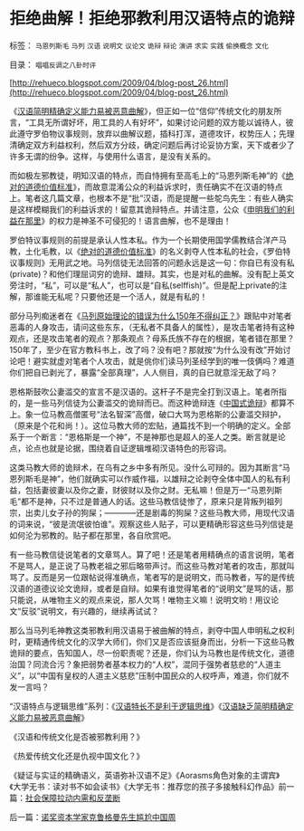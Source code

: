 # 拒绝曲解！拒绝邪教利用汉语特点的诡辩

标签： `马恩列斯毛` `马列` `汉语` `说明文` `议论文` `诡辩` `辩论` `演讲` `求实` `实践` `偷换概念` `文化` 

目录： `唱唱反调之八卦时评`

[http://rehueco.blogspot.com/2009/04/blog-post_26.html](http://rehueco.blogspot.com/2009/04/blog-post_26.html)

《[汉语简明精确定义能力易被恶意曲解](../../../2009/5/12/汉语缺乏简明精确定义能力易被恶意曲解.md)》，但正如一位“信仰”传统文化的朋友所言，“工具无所谓好坏，用工具的人有好坏”，如果讨论问题的双方能以诚待人，彼此遵守罗伯物议事规则，放弃以曲解议题，插科打浑，道德攻讦，权势压人；先理清确定双方利益权利，然后双方分歧，确定问题后再讨论妥协方案，天下或者少了许多无谓的纷争。这样，与使用什么语言，是没有关系的。

而如极左邪教徒，明知汉语的特点，而自恃拥有至高毛上的“马恩列斯毛神”的《[绝对的道德价值标准](../../../2009/3/11/信仰，个人世界观的基础断言；不是绝对的道德标准.md)》，而故意混淆公众的利益诉求时，责任确实不在汉语的特点上。笔者这几篇文章，也根本不是“批”汉语，而是提醒一些鸵鸟先生：有些人确实是这样模糊我们的利益诉求的！留意其诡辩特点。并请注意，公众《[申明我们的利益在那里](http://blog.sina.com.cn/s/blog_5563a64d0100cfes.html)》的权力是神圣不可侵犯的！语言曲解，也不是理由！

罗伯特议事规则的前提是承认人性本私。作为一个长期使用国学儒教结合洋产马教，土化毛教，以《[绝对的道德价值标准](../../../2009/3/11/信仰，个人世界观的基础断言；不是绝对的道德标准.md)》的名义剥夺人性本私的社会，《罗伯特议事规则》无用武之地。马列信徒无法回答的问题永远是这一句：你自已有没有私(private)？和他们理屈词穷的诡辩、雄辩。其实，也是对私的曲解。没有配上英文旁注时，“私”，可以是“私人”，也可以是“自私(selffish)”。但是配上private的注解，那谁能无私呢？只要他还是一个活人，就是有私的！



部分马列痴迷者在《[马列原始理论的错误为什么150年不得纠正？](../../../2009/5/9/马列原始理论的错误为什么150年不得纠正？.md)》跟贴中对笔者恶毒的人身攻击，请问这些东东，（无私者不具备人的属性），是攻击笔者持有这种观点，还是攻击笔者的观点？那条观点？母系氏族不存在的根据，笔者错在那里？150年了，至少在官方教科书上，改了吗？没有吧？那就按“为什么没有改”开始讨论吧！避实就虚对笔者个人攻击，就是佻你们读马列圣经学到的唯一伎俩吗？难道你们把自已剥光了，暴露“全部真理”，人人侧目，真的自已就意淫无敌了吗？



恩格斯鼓吹公妻滥交的宣言不是汉语的。这杆子不是完全打到汉语上。笔者所指的，是一些马列信徒为公妻滥交的诡辩而已。而这种诡辩连《[中国式诡辩](../../../2008/8/31/“大学无书”，远离中国式诡辩！.md)》都算不上。象一位马教高僧匿号“法名智深”高僧，破口大骂为恩格斯的公妻滥交辩护，（原来是个花和尚！）。这位马教大师的宏贴，通篇找不到一个明确的定义。全部系于一个断言：“恩格斯是一个神”，不是神那也是超人的圣人之类。断言就是论点，论点也就是论据，围绕着自证逻辑堆砌汉语特色的形容词。

这类马教大师的诡辩术，在乌有之乡中多有所见。没什么可辩的。因为其断言“马恩列斯毛是神”，他们就确实可以作威作福，以雄辩之论剥夺全体中国人的私有利益，包括妻彼妻以及你之妻，财彼财以及你之财。无私嘛！但是万一“马恩列斯毛”都不是神，只不过是普通人的话。这些马教信徒惨了，原来只是背叛列祖列宗，出卖儿女子孙的狗屎；————还是剧毒的狗屎？这些马教大师，用现代汉语的词来说，“彼是流氓彼怕谁”。观察这些人贴子，可以更精确形容这些马列信徒是如何沦为邪教的。贴子都在那里，各自欣赏吧。

有一些马教信徒说笔者的文章骂人。算了吧！还是笔者用精确点的语言说明，笔者不是骂人，是正说了马教老祖之邪后略带声讨。而这些马教对笔者的攻击，那就叫骂了。反而是另一位跟帖说得准确点，笔者写的是说明文，而马教者，写的是传统汉语的道德议论文诡辩，或者是自辩。如果有谁觉得笔者的“说明文”是骂的话，那只能说，从唯物主义的观点来说，那人欠骂！唯物主义嘛！说明文哟！用议论文“反驳”说明文，有兴趣的，继续再试试？

那么当马列毛神教这类邪教利用汉语易于被曲解的特点，剥夺中国人申明私之权利时，更精通传统文化的汉学大师们，你们又是否应该挺身而出，分析一下这些马教诡辩的要点，告知国人，尽一份职责呢？还是，你们认为马教也是传统文化，道德治国？同流合污？象把弱势者基本权力的“人权”，混同于强势者慈悲的“人道主义”，以“中国有皇权的人道主义慈悲”压制中国民众的人权呼声，难道，你们就不发一言吗？

“汉语特点与逻辑思维”系列：《[汉语特长不是利于逻辑思维](../../../2009/5/11/汉语特点不在于协助逻辑思维.md)》《[汉语缺乏简明精确定义能力易被恶意曲解](../../../2009/5/12/汉语缺乏简明精确定义能力易被恶意曲解.md)》

《汉语和传统文化是否被邪教利用？》

《热爱传统文化还是仇视中国文化？》

《疑证与实证的精确语义，英语弥补汉语不足》《Aorasms角色对象的主谓宾》《大学无书：读对书不如会读书》《大学无书：推荐您的孩子多接触科幻作品》前一篇：[社会保障拉动内需和反垄断](../../../2009/5/13/社会保障拉动内需和反垄断.md)

后一篇：[诺奖资本学家克鲁格曼先生尴尬中国周](../../../2009/5/14/诺奖资本学家克鲁格曼先生尴尬中国周.md)